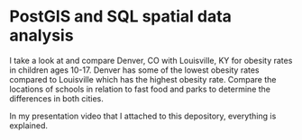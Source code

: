 # PostGIS and SQL spatial data analysis

I take a look at and compare Denver, CO with Louisville, KY for obesity rates in children ages 10-17. 
Denver has some of the lowest obesity rates compared to Louisville which has the highest obesity rate.
Compare the locations of schools in relation to fast food and parks to determine the differences in both cities.

In my presentation video that I attached to this depository, everything is explained.
